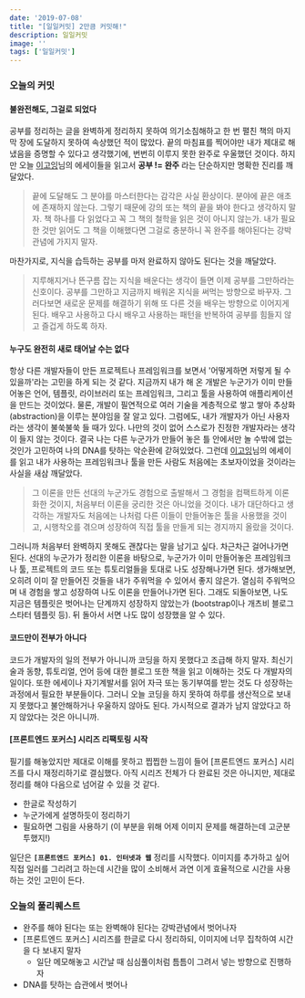 ```yaml
---
date: '2019-07-08'
title: "[일일커밋] 2만큼 커밋해!"
description: 일일커밋
image: ''
tags: ['일일커밋']
---
```


### 오늘의 커밋

#### 불완전해도, 그걸로 되었다
공부를 정리하는 글을 완벽하게 정리하지 못하여 의기소침해하고 한 번 펼친 책의 마지막 장에 도달하지 못하여 속상했던 적이 많았다. 끝의 마침표를 찍어야만 내가 제대로 해냈음을 증명할 수 있다고 생각했기에, 번번히 이루지 못한 완주로 우울했던 것이다. 하지만 오늘 [이고잉](https://opentutorials.org/course/1189/15122)님의 에세이들을 읽고서 __공부 != 완주__ 라는 단순하지만 명확한 진리를 깨달았다.
> 끝에 도달해도 그 분야를 마스터한다는 감각은 사실 환상이다. 분야에 끝은 애초에 존재하지 않는다. 그렇기 때문에 강의 또는 책의 끝을 봐야 한다고 생각하지 말자. 책 하나를 다 읽었다고 꼭 그 책의 철학을 읽은 것이 아니지 않는가. 내가 필요한 것만 읽어도 그 책을 이해했다면 그걸로 충분하니 꼭 완주를 해야된다는 강박관념에 가지지 말자.

마찬가지로, 지식을 습득하는 공부를 마저 완료하지 않아도 된다는 것을 깨달았다.
> 지루해지거나 뜬구름 잡는 지식을 배운다는 생각이 들면 이제 공부를 그만하라는 신호이다. 공부를 그만하고 지금까지 배워온 지식을 써먹는 방향으로 바꾸자. 그러다보면 새로운 문제를 해결하기 위해 또 다른 것을 배우는 방향으로 이어지게 된다. 배우고 사용하고 다시 배우고 사용하는 패턴을 반복하여 공부를 힘들지 않고 즐겁게 하도록 하자.

#### 누구도 완전히 새로 태어날 수는 없다
항상 다른 개발자들이 만든 프로젝트나 프레임워크를 보면서 '어떻게하면 저렇게 될 수 있을까'라는 고민을 하게 되는 것 같다. 지금까지 내가 해 온 개발은 누군가가 이미 만들어놓은 언어, 템플릿, 라이브러리 또는 프레임워크, 그리고 툴을 사용하여 애플리케이션을 만드는 것이었다. 물론, 개발이 필연적으로 여러 기술을 계층적으로 쌓고 쌓아 추상화(abstraction)을 이루는 분야임을 잘 알고 있다. 그럼에도, 내가 개발자가 아닌 사용자라는 생각이 불쑥불쑥 들 때가 있다. 나만의 것이 없어 스스로가 진정한 개발자라는 생각이 들지 않는 것이다. 결국 나는 다른 누군가가 만들어 놓은 틀 안에서만 놀 수밖에 없는 것인가 고민하여 나의 DNA를 탓하는 악순환에 갇혀있었다. 그런데 [이고잉](https://opentutorials.org/course/1189/13853)님의 에세이를 읽고 내가 사용하는 프레임워크나 툴을 만든 사람도 처음에는 초보자이었을 것이라는 사실을 새삼 깨달았다. 
> 그 이론을 만든 선대의 누군가도 경험으로 출발해서 그 경험을 컴팩트하게 이론화한 것이지, 처음부터 이론을 궁리한 것은 아니었을 것이다. 내가 대단하다고 생각하는 개발자도 처음에는 나처럼 다른 이들이 만들어놓은 툴을 사용했을 것이고, 시행착오를 겪으며 성장하여 직접 툴을 만들게 되는 경지까지 올랐을 것이다. 

그러니까 처음부터 완벽하지 못해도 괜찮다는 말을 남기고 싶다. 차근차근 걸어나가면 된다. 선대의 누군가가 정리한 이론을 바탕으로, 누군가가 이미 만들어놓은 프레임워크나 툴, 프로젝트의 코드 또는 튜토리얼들을 토대로 나도 성장해나가면 된다. 생가해보면, 오히려 이미 잘 만들어진 것들을 내가 주워먹을 수 있어서 좋지 않은가. 열심히 주워먹으며 내 경험을 쌓고 성장하여 나도 이론을 만들어나가면 된다. 그래도 되돌아보면, 나도 지금은 템플릿은 벗어나는 단계까지 성장하지 않았는가 (bootstrap이나 개츠비 블로그 스타터 템플릿 등). 뒤 돌아서 서면 나도 많이 성장했을 알 수 있다.

#### 코드만이 전부가 아니다
코드가 개발자의 일의 전부가 아니니까 코딩을 하지 못했다고 조급해 하지 말자. 최신기술과 동향, 튜토리얼, 언어 등에 대한 블로그 또한 책을 읽고 이해하는 것도 다 개발자의 일이다. 또한 에세이나 자기계발서를 읽어 자극 또는 동기부여를 받는 것도 다 성장하는 과정에서 필요한 부분들이다. 그러니 오늘 코딩을 하지 못하여 하루를 생산적으로 보내지 못했다고 불안해하거나 우울하지 않아도 된다. 가시적으로 결과가 남지 않았다고 하지 않았다는 것은 아니니까.

#### [프론트엔드 포커스] 시리즈 리팩토링 시작
필기를 해놓았지만 제대로 이해를 못하고 찝찝한 느낌이 들어 [프론트엔드 포커스] 시리즈를 다시 재정리하기로 결심했다. 아직 시리즈 전체가 다 완료된 것은 아니지만, 제대로 정리를 해야 다음으로 넘어갈 수 있을 것 같다.
- 한글로 작성하기
- 누군가에게 설명하듯이 정리하기
- 필요하면 그림을 사용하기 (이 부분을 위해 어제 이미지 문제를 해결하는데 고군분투했지!)

일단은 __`[프론트엔드 포커스] 01. 인터넷과 웹`__ 정리를 시작했다. 이미지를 추가하고 싶어 직접 일러를 그리려고 하는데 시간을 많이 소비해서 과연 이게 효율적으로 시간을 사용하는 것인 고민이 든다.

### 오늘의 풀리퀘스트
- 완주를 해야 된다는 또는 완벽해야 된다는 강박관념에서 벗어나자
- [프론트엔드 포커스] 시리즈를 한글로 다시 정리하되, 이미지에 너무 집착하여 시간을 다 보내지 말자
    - 일단 메모해놓고 시간날 때 심심풀이처럼 틈틈이 그려서 넣는 방향으로 진행하자
- DNA를 탓하는 습관에서 벗어나